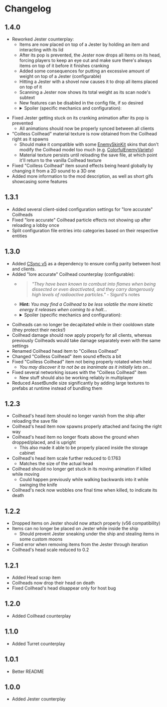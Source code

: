 # Changelog

## 1.4.0

<ul>
 <li>Reworked Jester counterplay:
  <ul>
   <li>
    Items are now placed on top of a Jester by holding an item and interacting with its lid
   </li>
   <li>
    After its pop is prevented, the Jester now drops all items on its head, forcing players to keep an eye out and make sure there's always items on top of it before it finishes cranking
   </li>
   <li>
    Added some consequences for putting an excessive amount of weight on top of a Jester (configurable)
   </li>
   <li>
    Hitting a Jester with a shovel now causes it to drop all items placed on top of it
   </li>
   <li>
    Scanning a Jester now shows its total weight as its scan node's subtext
   </li>
   <li>
    New features can be disabled in the config file, if so desired
   </li>
   <li>
    <details>
     <summary>Spoiler (specific mechanics and configuration):</summary>
     <ul>
      <li>Any grabbable item can be deposited onto a Jester by holding the interact button while the prompt to place an item is visible (similar to the Ship's storage cabinet, the Cruiser's back storage, and the desk at the Company)
       <ul>
        <li>Items can no longer be physically dropped on top of it, but this will likely be readded in the future</li>
       </ul>
      </li>
      <li>If the Jester finishes cranking while its total weight exceeds the amount set by the <code>JesterPreventThreshold</code> setting (<b>60</b> pounds by default), its head visually pops out for a brief moment to drop its items before returning to its box, without actually chasing or killing players
       <ul>
        <li>Toggling the <code>ItemsStayOnLid</code> setting disables the Jester's ability to drop its items and keeps its head inside the box at all times, making it like how it used to work in previous versions of the mod</li>
       </ul>
      </li>
      <li>If the Jester's total weight exceeds the amount set by the <code>JesterEncumberThreshold</code> setting (<b>120</b> pounds by default), it'll no longer be able to follow you around due to being encumbered by the items
       <ul>
        <li>Threshold setting can be set to <code>0</code> to disable the Jester's encumbered state completely, or a small value (e.g. <code>0.1</code>) to allow almost any item to stop the Jester from moving</li>
       </ul>
      </li>
      <li>If the Jester's total weight exceeds the amount set by the <code>JesterPanicThreshold</code> setting (<b>200</b> pounds by default), it'll panic and begin cranking frantically before popping shortly after
       <ul>
        <li>Threshold setting can be set to <b>0</b> to disable the Jester's panicked state completely</li>
        <li>Minimum and maximum time that the Jester spends panicking can be configured via the <code>MinPanicTimer</code> and <code>MaxPanicTimer</code> settings, respectively</li>
        <li>Setting this threshold to a lower value than the <code>JesterPreventThreshold</code> setting functionally disables it as a counterplay, since the Jester's pop is not prevented while panicking</li>
        <li>Placing an item while over the panic threshold and while the Jester is cranking (even normally) will cause it to <b>skip its cranking and pop immediately</b></li>
       </ul>
      </li>
      <li>Whenever a Jester is hit by a shovel, it'll drop all its held items and reset its weight
       <ul>
        <li>Can be disabled by toggling the <code>DropItemsOnHit</code> setting</li>
       </ul>
      </li>
      <li>The total amount of weight the Jester is carrying is shown in the subtext of its scan node
       <ul>
        <li>Can be disabled by toggling the <code>ShowWeightOnScan</code> setting</li>
        <li>Might be slightly inaccurate due to integer rounding, or if an item is destroyed or otherwise removed by other means</li>
       </ul>
      </li>
     </ul>
    </details>
   </li>
  </ul>
 </li>
</ul>

- Fixed Jester getting stuck on its cranking animation after its pop is prevented
  - All animations should now be properly synced between all clients
- "Coilless Coilhead" material texture is now obtained from the Coilhead right as it spawns
  - Should make it compatible with some [EnemySkinKit](https://thunderstore.io/c/lethal-company/p/AntlerShed/EnemySkinKit) skins that don't modify the Coilhead model too much (e.g. [ColorfulEnemyVariety](https://thunderstore.io/c/lethal-company/p/DistinctBlaze/ColorfulEnemyVariety))
  - Material texture persists until reloading the save file, at which point it'll return to the vanilla Coilhead texture
- Fixed "Coilless Coilhead" item sound effects being heard globally by changing it from a 2D sound to a 3D one
- Added more information to the mod description, as well as short gifs showcasing some features

## 1.3.1

- Added several client-sided configuration settings for "lore accurate" Coilheads
- Fixed "lore accurate" Coilhead particle effects not showing up after reloading a lobby once
- Split configuration file entries into categories based on their respective entities

## 1.3.0

<ul>
 <li>Added <a href="https://thunderstore.io/c/lethal-company/p/Sigurd/CSync">CSync v5</a> as a dependency to ensure config parity between host and clients.</li>
 <li>Added "lore accurate" Coilhead counterplay (configurable):
  <ul>
   <li>
    <blockquote>
    <i>"They have been known to combust into flames when being dissected or even deactivated, and they carry dangerously high levels of radioactive particles."</i> - Sigurd's notes
    </blockquote>
   </li>
   <li>
    <b>Hint:</b> <i>You may find a Coilhead to be less volatile the more kinetic energy it releases when coming to a halt...</i>
   </li>
   <li>
    <details>
     <summary>Spoiler (specific mechanics and configuration):</summary>
     <ul>
      <li>Coilhead bodies now combust upon being decapitated, as their Bestiary entry suggests
       <ul>
        <li>Can be disabled by toggling the <code>LoreAccurateCoilheads</code> setting</li>
        <li>The range of the explosion damage is determined by the <code>ExplosionDamageRadius</code> setting, with the damage itself being set to the value of the <code>ExplosionDamage</code> setting</li>
        <li>Likewise, the <code>ExplosionKillRadius</code> setting determines the range around the explosion where it simply kills the player instead of dealing damage to them</li>
       </ul>
      </li>
      <li>Explosion timer is set to how long the Coilhead has moved since it last stopped, within configurable limits
       <ul>
        <li>Minimum and maximum time until exploding can be configured via the <code>MinExplosionTimer</code> and <code>MaxExplosionTimer</code> settings, respectively</li>
       </ul>
      </li>
      <li>Coilhead's head item is destroyed if its body explodes while it's still attached to its neck
       <ul>
        <li>Can be disabled by toggling the <code>ExplosionDestroysHead</code> setting, but it adds some interesting risk/reward by making players stay close to try and pick up the head before it explodes</li>
       </ul>
      </li>
     </ul>
    </details>
   </li>
  </ul>
 </li>
</ul>

- Coilheads can no longer be decapitated while in their cooldown state (they protect their necks!)
- Coilhead damage should now apply properly for all clients, whereas previously Coilheads would take damage separately even with the same settings
- Renamed Coilhead head item to "Coilless Coilhead"
- Changed "Coilless Coilhead" item sound effects a bit
- Fixed "Coilless Coilhead" item not being properly rotated when held
  - _You may discover it to not be as inanimate as it initially lets on..._
- Fixed several networking issues with the "Coilless Coilhead" item
  - New stuff should also be working reliably in multiplayer
- Reduced AssetBundle size significantly by adding large textures to prefabs at runtime instead of bundling them

## 1.2.3

- Coilhead's head item should no longer vanish from the ship after reloading the save file
- Coilhead's head item now spawns properly attached and facing the right way
- Coilhead's head item no longer floats above the ground when dropped/placed, and is upright
  - This also made it able to be properly placed inside the storage cabinet
- Coilhead's head item scale further reduced to 0.1763
  - Matches the size of the actual head
- Coilhead should no longer get stuck in its moving animation if killed while moving
  - Could happen previously while walking backwards into it while swinging the knife
- Coilhead's neck now wobbles one final time when killed, to indicate its death

## 1.2.2

- Dropped items on Jester should now attach properly (v56 compatibility)
- Items can no longer be placed on Jester while inside the ship
  - Should prevent Jester sneaking under the ship and stealing items in some custom moons
- Fixed error when removing items from the Jester through iteration
- Coilhead's head scale reduced to 0.2

## 1.2.1

- Added Head scrap item
- Coilheads now drop their head on death
- Fixed Coilhead's head disappear only for host bug

## 1.2.0

- Added Coilhead counterplay

## 1.1.0

- Added Turret counterplay

## 1.0.1

- Better README

## 1.0.0

- Added Jester counterplay
